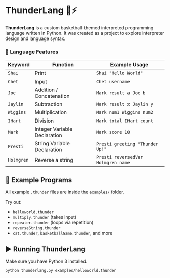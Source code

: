 # ThunderLang 🏀⚡

**ThunderLang** is a custom basketball-themed interpreted programming language written in Python. It was created as a project to explore interpreter design and language syntax.

### 🔑 Language Features

| Keyword   | Function                         | Example Usage                       |
|-----------|----------------------------------|-------------------------------------|
| `Shai`    | Print                            | `Shai "Hello World"`                |
| `Chet`    | Input                            | `Chet username`                     |
| `Joe`     | Addition / Concatenation         | `Mark result a Joe b`                  |
| `Jaylin`  | Subtraction                      | `Mark result x Jaylin y`               |
| `Wiggins` | Multiplication                   | `Mark num1 Wiggins num2`        |
| `IHart`   | Division                         | `Mark total IHart count`        |
| `Mark`    | Integer Variable Declaration     | `Mark score 10`                     |
| `Presti`  | String Variable Declaration      | `Presti greeting "Thunder Up!"`     |
| `Holmgren`| Reverse a string                 | `Presti reversedVar Holmgren name`          |


## 🧠 Example Programs

All example `.thunder` files are inside the `examples/` folder.

Try out:
- `helloworld.thunder`
- `multiply.thunder` (takes input)
- `repeater.thunder` (loops via repetition)
- `reverseString.thunder`
- `cat.thunder`, `basketballGame.thunder`, and more

## ▶️ Running ThunderLang

Make sure you have Python 3 installed.

```bash
python thunderlang.py examples/helloworld.thunder
